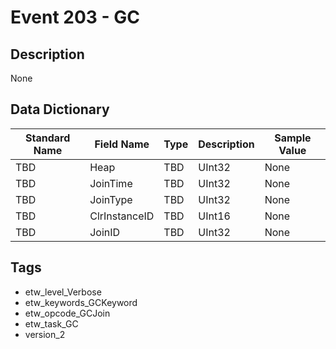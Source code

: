 # Event 203 - GC

## Description
None

## Data Dictionary
|Standard Name|Field Name|Type|Description|Sample Value|
|---|---|---|---|---|
|TBD|Heap|TBD|UInt32|None|None|
|TBD|JoinTime|TBD|UInt32|None|None|
|TBD|JoinType|TBD|UInt32|None|None|
|TBD|ClrInstanceID|TBD|UInt16|None|None|
|TBD|JoinID|TBD|UInt32|None|None|

## Tags
* etw_level_Verbose
* etw_keywords_GCKeyword
* etw_opcode_GCJoin
* etw_task_GC
* version_2